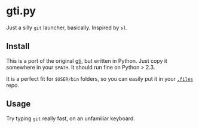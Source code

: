 gti.py
======

Just a silly `git` launcher, basically. Inspired by `sl`.

Install
-------

This is a port of the original [gti][], but written in Python. Just
copy it somewhere in your `$PATH`. It should run fine on Python > 2.3.

It is a perfect fit for `$USER/bin` folders, so you can easily put it
in your [`.files`][.files] repo.

[gti]: https://github.com/rwos/gti
[.files]: https://github.com/gsamokovarov/.files

Usage
-----

Try typing `git` really fast, on an unfamiliar keyboard.

